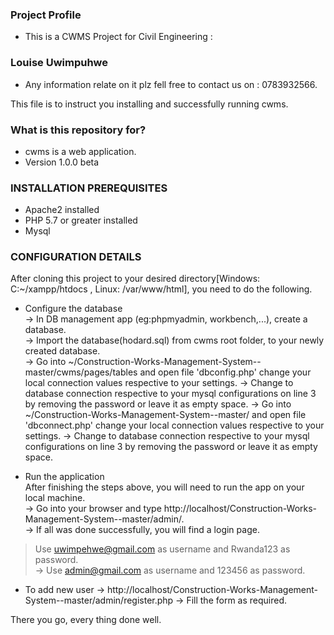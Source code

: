 ### Project Profile ###


* This is a CWMS Project for Civil Engineering :

### Louise Uwimpuhwe ###


* Any information relate on it plz fell free to contact us on :
0783932566.

This file is to instruct you installing and successfully running cwms.

### What is this repository for? ###

* cwms is a web application.
* Version 1.0.0 beta

### INSTALLATION PREREQUISITES ###

* Apache2 installed
* PHP 5.7 or greater installed
* Mysql

### CONFIGURATION DETAILS ###
After cloning this project to your desired directory[Windows: C:~/xampp/htdocs , Linux: /var/www/html], you need to do the following.  
  
* Configure the database  
-> In DB management app (eg:phpmyadmin, workbench,...), create a database.   
-> Import the database(hodard.sql) from cwms root folder, to your newly created database.  
-> Go into ~/Construction-Works-Management-System--master/cwms/pages/tables and open file 'dbconfig.php' change your local connection values respective to your settings.
-> Change to database connection respective to your mysql configurations on line 3 by removing the password or leave it as empty space.
-> Go into ~/Construction-Works-Management-System--master/ and open file 'dbconnect.php' change your local connection values respective to your settings.
-> Change to database connection respective to your mysql configurations on line 3 by removing the password or leave it as empty space. 

* Run the application  
After finishing the steps above, you will need to run the app on your local machine.  
-> Go into your browser and type http://localhost/Construction-Works-Management-System--master/admin/.  
-> If all was done successfully, you will find a login page.
> Use uwimpehwe@gmail.com as username and Rwanda123 as password.   
-> Use admin@gmail.com as username and 123456 as password.
 

* To add new user
-> http://localhost/Construction-Works-Management-System--master/admin/register.php
-> Fill the form as required.
 
  

  
There you go, every thing done well.  